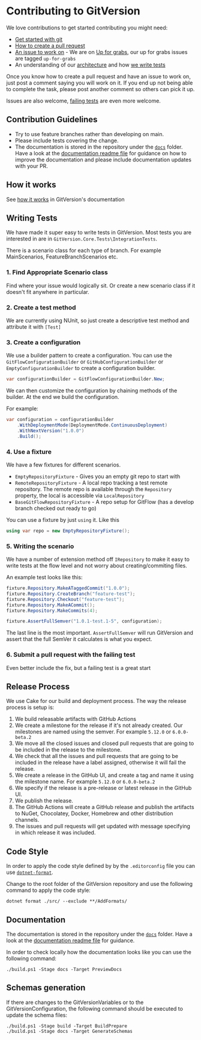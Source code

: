 # Contributing to GitVersion

We love contributions to get started contributing you might need:

*   [Get started with git](https://rogerdudler.github.io/git-guide)
*   [How to create a pull request](https://help.github.com/articles/using-pull-requests)
*   [An issue to work on](https://github.com/GitTools/GitVersion/labels/up-for-grabs) - We are on [Up for grabs](https://up-for-grabs.net/), our up for grabs issues are tagged `up-for-grabs`
*   An understanding of our [architecture](https://gitversion.net/docs/learn/how-it-works#architecture) and how [we write tests](#writing-tests)

Once you know how to create a pull request and have an issue to work on, just post a comment saying you will work on it.
If you end up not being able to complete the task, please post another comment so others can pick it up.

Issues are also welcome, [failing tests](#writing-tests) are even more welcome.

## Contribution Guidelines

*   Try to use feature branches rather than developing on main.
*   Please include tests covering the change.
*   The documentation is stored in the repository under the [`docs`](docs) folder.
    Have a look at the [documentation readme file](docs/readme.md) for guidance
    on how to improve the documentation and please include documentation updates
    with your PR.

## How it works

See [how it works](https://gitversion.net/docs/learn/how-it-works) in GitVersion's documentation

## Writing Tests

We have made it super easy to write tests in GitVersion. Most tests you are interested in are in `GitVersion.Core.Tests\IntegrationTests`.

There is a scenario class for each type of branch. For example MainScenarios, FeatureBranchScenarios etc.

### 1. Find Appropriate Scenario class

Find where your issue would logically sit. Or create a new scenario class if it doesn't fit anywhere in particular.

### 2. Create a test method

We are currently using NUnit, so just create a descriptive test method and attribute it with `[Test]`

### 3. Create a configuration

We use a builder pattern to create a configuration. You can use the `GitFlowConfigurationBuilder` or `GitHubConfigurationBuilder` or `EmptyConfigurationBuilder` to create a configuration builder.

```csharp
var configurationBuilder = GitFlowConfigurationBuilder.New;
```

We can then customize the configuration by chaining methods of the builder. At the end we build the configuration.

For example:
```csharp
var configuration = configurationBuilder
    .WithDeploymentMode(DeploymentMode.ContinuousDeployment)
    .WithNextVersion("1.0.0")
    .Build();
```

### 4. Use a fixture

We have a few fixtures for different scenarios.

*   `EmptyRepositoryFixture` - Gives you an empty git repo to start with
*   `RemoteRepositoryFixture` - A local repo tracking a test remote repository. The remote repo is available through the `Repository` property, the local is accessible via `LocalRepository`
*   `BaseGitFlowRepositoryFixture` - A repo setup for GitFlow (has a develop branch checked out ready to go)

You can use a fixture by just `using` it. Like this

```csharp
using var repo = new EmptyRepositoryFixture();
```

### 5. Writing the scenario

We have a number of extension method off `IRepository` to make it easy to write tests at the flow level and not worry about creating/commiting files.

An example test looks like this:

```csharp
fixture.Repository.MakeATaggedCommit("1.0.0");
fixture.Repository.CreateBranch("feature-test");
fixture.Repository.Checkout("feature-test");
fixture.Repository.MakeACommit();
fixture.Repository.MakeCommits(4);

fixture.AssertFullSemver("1.0.1-test.1-5", configuration);
```

The last line is the most important. `AssertFullSemver` will run GitVersion and assert that the full SemVer it calculates is what you expect.

### 6. Submit a pull request with the failing test

Even better include the fix, but a failing test is a great start

## Release Process

We use Cake for our build and deployment process. The way the release process is setup is:

1.  We build releasable artifacts with GitHub Actions
2.  We create a milestone for the release if it's not already created. Our milestones are named using the semver.
    For example `5.12.0` or `6.0.0-beta.2`
3.  We move all the closed issues and closed pull requests that are going to be included in the release to the milestone.
4.  We check that all the issues and pull requests that are going to be included in the release have a label assigned,
    otherwise it will fail the release.
5.  We create a release in the GitHub UI, and create a tag and name it using the milestone name. For example `5.12.0` or `6.0.0-beta.2`
6.  We specify if the release is a pre-release or latest release in the GitHub UI.
7.  We publish the release.
8.  The GitHub Actions will create a GitHub release and publish the artifacts to NuGet, Chocolatey, Docker, Homebrew
    and other distribution channels.
9.  The issues and pull requests will get updated with message specifying in which release it was included.

## Code Style

In order to apply the code style defined by by the `.editorconfig` file you can use [`dotnet-format`](https://github.com/dotnet/format).

Change to the root folder of the GitVersion repository and use the following command to apply the code style:

```shell
dotnet format ./src/ --exclude **/AddFormats/
```

## Documentation

The documentation is stored in the repository under the [`docs`](docs) folder.
Have a look at the [documentation readme file](docs/readme.md) for guidance.

In order to check locally how the documentation looks like you can use the following command:

```shell
./build.ps1 -Stage docs -Target PreviewDocs
```

## Schemas generation

If there are changes to the GitVersionVariables or to the GitVersionConfiguration, the following command should be executed to update the schema files:

```shell
./build.ps1 -Stage build -Target BuildPrepare
./build.ps1 -Stage docs -Target GenerateSchemas
```
